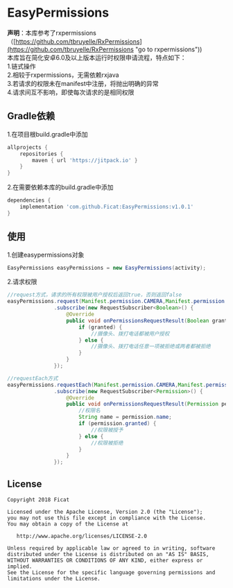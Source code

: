 # EasyPermissions
**声明**：本库参考了rxpermissions（[https://github.com/tbruyelle/RxPermissions](https://github.com/tbruyelle/RxPermissions "go to rxpermissions"))<br>
本库旨在简化安卓6.0及以上版本运行时权限申请流程，特点如下：<br>
    1.链式操作<br>
    2.相较于rxpermissions，无需依赖rxjava<br>
    3.若请求的权限未在manifest中注册，将抛出明确的异常<br>
    4.请求间互不影响，即使每次请求的是相同权限

## Gradle依赖

1.在项目根build.gradle中添加

```gradle
allprojects {
	repositories {
		maven { url 'https://jitpack.io' }
	}
}
```

2.在需要依赖本库的build.gradle中添加

```gradle
dependencies {
    implementation 'com.github.Ficat:EasyPermissions:v1.0.1'
}
```
## 使用
1.创建easypermissions对象

```java
EasyPermissions easyPermissions = new EasyPermissions(activity);
```

2.请求权限

```java
//request方式，请求的所有权限被用户授权后返回true，否则返回false  
easyPermissions.request(Manifest.permission.CAMERA,Manifest.permission.CALL_PHONE)
               .subscribe(new RequestSubscriber<Boolean>() {
                   @Override
                   public void onPermissionsRequestResult(Boolean granted) {
                       if (granted) {
                           //摄像头、拨打电话都被用户授权
                       } else {
                           //摄像头、拨打电话任意一项被拒绝或两者都被拒绝
                       }
                   }
               });

//requestEach方式
easyPermissions.requestEach(Manifest.permission.CAMERA,Manifest.permission.CALL_PHONE)
               .subscribe(new RequestSubscriber<Permission>() {
                   @Override
                   public void onPermissionsRequestResult(Permission permission) {
                       //权限名
                       String name = permission.name;
                       if (permission.granted) {
                           //权限被授予
                       } else {
                           //权限被拒绝
                       }
                   }
               });
```
## License

```
Copyright 2018 Ficat

Licensed under the Apache License, Version 2.0 (the "License");
you may not use this file except in compliance with the License.
You may obtain a copy of the License at

   http://www.apache.org/licenses/LICENSE-2.0

Unless required by applicable law or agreed to in writing, software
distributed under the License is distributed on an "AS IS" BASIS,
WITHOUT WARRANTIES OR CONDITIONS OF ANY KIND, either express or implied.
See the License for the specific language governing permissions and
limitations under the License.
```


